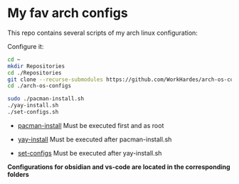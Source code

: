 # My fav arch configs

This repo contains several scripts of my arch linux configuration:

Configure it:

```bash
cd ~
mkdir Repositories
cd ./Repositories
git clone --recurse-submodules https://github.com/WorkHardes/arch-os-configs
cd ./arch-os-configs

sudo ./pacman-install.sh
./yay-install.sh
./set-configs.sh
```

- [pacman-install](./pacman-install.sh)
  Must be executed first and as root

- [yay-install](./yay-install.sh)
  Must be executed after pacman-install.sh

- [set-configs](./set-configs.sh)
  Must be executed after yay-install.sh

**Configurations for obsidian and vs-code are located in the corresponding folders**
